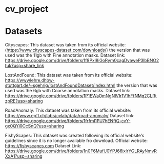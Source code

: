 # cv_project

# Datasets
Cityscapes: 
    This dataset was taken from its official website: (https://www.cityscapes-dataset.com/downloads/)
    the version that was used was the 11gb with Fine annotation masks.
    Dataset link: https://drive.google.com/drive/folders/1f8Pxl8iGoRym0cagDvaweP3lbBNO2tuk?usp=share_link
    
LostAndFound:
    This dataset was taken from its official website: https://wwwlehre.dhbw-stuttgart.de/~sgehrig/lostAndFoundDataset/index.html
    the version that was used was the 6gb with Coarse annotation masks.
    Dataset link: https://drive.google.com/drive/folders/1P1EWaOmNgNlVIr1V1hFfNMq2CLRtzpRE?usp=sharing

RoadAnomaly:
    This dataset was taken from its official website: https://www.epfl.ch/labs/cvlab/data/road-anomaly/
    Dataset link: https://drive.google.com/drive/folders/1frfml1PU7hENftQ-cvY-gx0QYi0OcSnQ?usp=sharing

FishyScapes: 
    This dataset was created following its official website's guidelines since it is no longer available fro download.
    Official website: https://fishyscapes.com
    Dataset Link: https://drive.google.com/drive/folders/1n0F6MufU0YPJ66ixIrYGLRAyNmvRXxA1?usp=sharing

